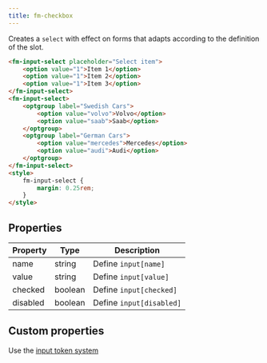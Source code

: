```yaml
---
title: fm-checkbox
---
```


Creates a `select` with effect on forms that adapts according to the definition of the slot.

```html preview
<fm-input-select placeholder="Select item">
    <option value="1">Item 1</option>
    <option value="1">Item 2</option>
    <option value="1">Item 3</option>
</fm-input-select>
<fm-input-select>
    <optgroup label="Swedish Cars">
        <option value="volvo">Volvo</option>
        <option value="saab">Saab</option>
    </optgroup>
    <optgroup label="German Cars">
        <option value="mercedes">Mercedes</option>
        <option value="audi">Audi</option>
    </optgroup>
</fm-input-select>
<style>
    fm-input-select {
        margin: 0.25rem;
    }
</style>
```

## Properties

| Property | Type    | Description              |
| -------- | ------- | ------------------------ |
| name     | string  | Define `input[name]`     |
| value    | string  | Define `input[value]`    |
| checked  | boolean | Define `input[checked]`  |
| disabled | boolean | Define `input[disabled]` |

## Custom properties

Use the [input token system](/tokens/input)
